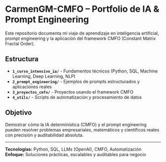 # CarmenGM-CMFO – Portfolio de IA & Prompt Engineering

Este repositorio documenta mi viaje de aprendizaje en inteligencia artificial, prompt engineering y la aplicación del framework CMFO (Constant Matrix Fractal Order).

##  Estructura

-   **`1_curso_intensivo_ia/`** - Fundamentos técnicos (Python, SQL, Machine Learning, Deep Learning, NLP)
-   **`2_prompt_engineering/`** - Ejemplos de prompts estructurados y aplicaciones reales
-   **`3_proyectos_cmfo/`** - Proyectos usando el framework CMFO
-   **`4_utils/`** - Scripts de automatización y procesamiento de datos

## Objetivo

Demostrar cómo la IA determinística (CMFO) y el prompt engineering pueden resolver problemas empresariales, matemáticos y científicos reales con precisión y auditabilidad absoluta.

---

**Tecnologías:** Python, SQL, LLMs (OpenAI), CMFO, Automatización  
**Enfoque:** Soluciones prácticas, escalables y auditables para negocio

